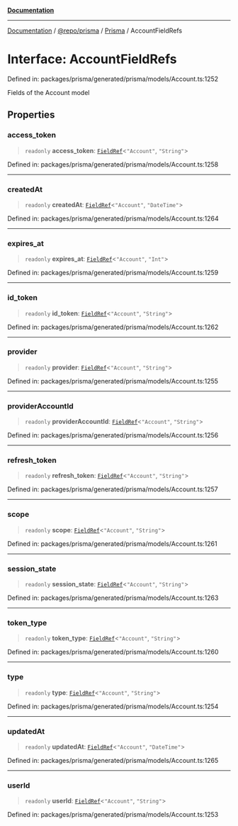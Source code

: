 [**Documentation**](../../../../../README.md)

***

[Documentation](../../../../../README.md) / [@repo/prisma](../../../README.md) / [Prisma](../README.md) / AccountFieldRefs

# Interface: AccountFieldRefs

Defined in: packages/prisma/generated/prisma/models/Account.ts:1252

Fields of the Account model

## Properties

### access\_token

> `readonly` **access\_token**: [`FieldRef`](../type-aliases/FieldRef.md)\<`"Account"`, `"String"`\>

Defined in: packages/prisma/generated/prisma/models/Account.ts:1258

***

### createdAt

> `readonly` **createdAt**: [`FieldRef`](../type-aliases/FieldRef.md)\<`"Account"`, `"DateTime"`\>

Defined in: packages/prisma/generated/prisma/models/Account.ts:1264

***

### expires\_at

> `readonly` **expires\_at**: [`FieldRef`](../type-aliases/FieldRef.md)\<`"Account"`, `"Int"`\>

Defined in: packages/prisma/generated/prisma/models/Account.ts:1259

***

### id\_token

> `readonly` **id\_token**: [`FieldRef`](../type-aliases/FieldRef.md)\<`"Account"`, `"String"`\>

Defined in: packages/prisma/generated/prisma/models/Account.ts:1262

***

### provider

> `readonly` **provider**: [`FieldRef`](../type-aliases/FieldRef.md)\<`"Account"`, `"String"`\>

Defined in: packages/prisma/generated/prisma/models/Account.ts:1255

***

### providerAccountId

> `readonly` **providerAccountId**: [`FieldRef`](../type-aliases/FieldRef.md)\<`"Account"`, `"String"`\>

Defined in: packages/prisma/generated/prisma/models/Account.ts:1256

***

### refresh\_token

> `readonly` **refresh\_token**: [`FieldRef`](../type-aliases/FieldRef.md)\<`"Account"`, `"String"`\>

Defined in: packages/prisma/generated/prisma/models/Account.ts:1257

***

### scope

> `readonly` **scope**: [`FieldRef`](../type-aliases/FieldRef.md)\<`"Account"`, `"String"`\>

Defined in: packages/prisma/generated/prisma/models/Account.ts:1261

***

### session\_state

> `readonly` **session\_state**: [`FieldRef`](../type-aliases/FieldRef.md)\<`"Account"`, `"String"`\>

Defined in: packages/prisma/generated/prisma/models/Account.ts:1263

***

### token\_type

> `readonly` **token\_type**: [`FieldRef`](../type-aliases/FieldRef.md)\<`"Account"`, `"String"`\>

Defined in: packages/prisma/generated/prisma/models/Account.ts:1260

***

### type

> `readonly` **type**: [`FieldRef`](../type-aliases/FieldRef.md)\<`"Account"`, `"String"`\>

Defined in: packages/prisma/generated/prisma/models/Account.ts:1254

***

### updatedAt

> `readonly` **updatedAt**: [`FieldRef`](../type-aliases/FieldRef.md)\<`"Account"`, `"DateTime"`\>

Defined in: packages/prisma/generated/prisma/models/Account.ts:1265

***

### userId

> `readonly` **userId**: [`FieldRef`](../type-aliases/FieldRef.md)\<`"Account"`, `"String"`\>

Defined in: packages/prisma/generated/prisma/models/Account.ts:1253

